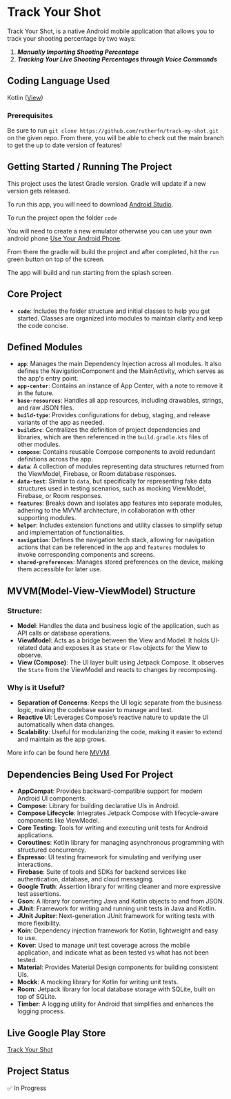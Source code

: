 # Track Your Shot 
Track Your Shot, is a native Android mobile application that allows you to track your shooting percentage by two ways: 

1. <b><i>Manually Importing Shooting Percentage </i> </b>
2. <b><i>Tracking Your Live Shooting Percentages through Voice Commands  </i></b>

## Coding Language Used
Kotlin ([View](https://kotlinlang.org))

### Prerequisites
Be sure to run `git clone https://github.com/rutherfn/track-my-shot.git` on the given repo. From there, you will be able to check out the main branch to get the up to date version of features!

## Getting Started / Running The Project 

This project uses the latest Gradle version. Gradle will update if a new version gets released.  

To run this app, you will need to download [Android Studio](https://developer.android.com/studio). 

To run the project open the folder `code`

You will need to create a new emulator otherwise you can use your own android phone [Use Your Android Phone](https://javatutorial.net/connect-android-device-android-studio). 

From there the gradle will build the project and after completed, hit the `run` green button on top of the screen. 

The app will build and run starting from the splash screen. 

## Core Project 

- **`code`**: Includes the folder structure and initial classes to help you get started. Classes are organized into modules to maintain clarity and keep the code concise.

## Defined Modules

- **`app`**: Manages the main Dependency Injection across all modules. It also defines the NavigationComponent and the MainActivity, which serves as the app's entry point.
- **`app-center`**: Contains an instance of App Center, with a note to remove it in the future.
- **`base-resources`**: Handles all app resources, including drawables, strings, and raw JSON files.
- **`build-type`**: Provides configurations for debug, staging, and release variants of the app as needed.
- **`buildSrc`**: Centralizes the definition of project dependencies and libraries, which are then referenced in the `build.gradle.kts` files of other modules.
- **`compose`**: Contains reusable Compose components to avoid redundant definitions across the app.
- **`data`**: A collection of modules representing data structures returned from the ViewModel, Firebase, or Room database responses.
- **`data-test`**: Similar to `data`, but specifically for representing fake data structures used in testing scenarios, such as mocking ViewModel, Firebase, or Room responses.
- **`features`**: Breaks down and isolates app features into separate modules, adhering to the MVVM architecture, in collaboration with other supporting modules.
- **`helper`**: Includes extension functions and utility classes to simplify setup and implementation of functionalities.
- **`navigation`**: Defines the navigation tech stack, allowing for navigation actions that can be referenced in the `app` and `features` modules to invoke corresponding components and screens.
- **`shared-preferences`**: Manages stored preferences on the device, making them accessible for later use.

## MVVM(Model-View-ViewModel) Structure

### Structure:
- **Model**: Handles the data and business logic of the application, such as API calls or database operations.
- **ViewModel**: Acts as a bridge between the View and Model. It holds UI-related data and exposes it as `State` or `Flow` objects for the View to observe.
- **View (Compose)**: The UI layer built using Jetpack Compose. It observes the `State` from the ViewModel and reacts to changes by recomposing.

### Why is it Useful?
- **Separation of Concerns**: Keeps the UI logic separate from the business logic, making the codebase easier to manage and test.
- **Reactive UI**: Leverages Compose’s reactive nature to update the UI automatically when data changes.
- **Scalability**: Useful for modularizing the code, making it easier to extend and maintain as the app grows.

More info can be found here [MVVM](https://developer.android.com/codelabs/basic-android-kotlin-compose-viewmodel-and-state#0).

## Dependencies Being Used For Project

- **AppCompat**: Provides backward-compatible support for modern Android UI components.
- **Compose**: Library for building declarative UIs in Android.
- **Compose Lifecycle**: Integrates Jetpack Compose with lifecycle-aware components like ViewModel.
- **Core Testing**: Tools for writing and executing unit tests for Android applications.
- **Coroutines**: Kotlin library for managing asynchronous programming with structured concurrency.
- **Espresso**: UI testing framework for simulating and verifying user interactions.
- **Firebase**: Suite of tools and SDKs for backend services like authentication, database, and cloud messaging.
- **Google Truth**: Assertion library for writing cleaner and more expressive test assertions.
- **Gson**: A library for converting Java and Kotlin objects to and from JSON.
- **JUnit**: Framework for writing and running unit tests in Java and Kotlin.
- **JUnit Jupiter**: Next-generation JUnit framework for writing tests with more flexibility.
- **Koin**: Dependency injection framework for Kotlin, lightweight and easy to use.
- **Kover**: Used to manage unit test coverage across the mobile application, and indicate what as been tested vs what has not been tested. 
- **Material**: Provides Material Design components for building consistent UIs.
- **Mockk**: A mocking library for Kotlin for writing unit tests.
- **Room**: Jetpack library for local database storage with SQLite, built on top of SQLite.
- **Timber**: A logging utility for Android that simplifies and enhances the logging process.

## Live Google Play Store
[Track Your Shot](https://play.google.com/store/apps/details?id=com.nicholas.rutherford.track.your.shot.release)

## Project Status
:white_check_mark: In Progress
